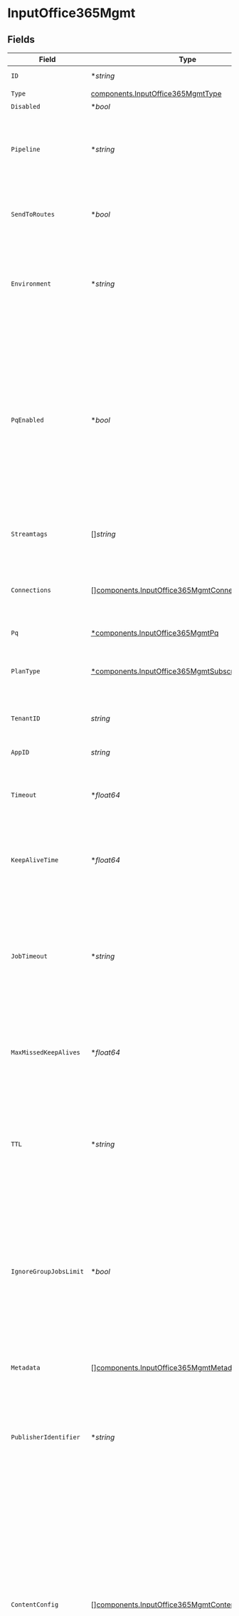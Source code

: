 # InputOffice365Mgmt


## Fields

| Field                                                                                                                                                                                                                                                                                   | Type                                                                                                                                                                                                                                                                                    | Required                                                                                                                                                                                                                                                                                | Description                                                                                                                                                                                                                                                                             |
| --------------------------------------------------------------------------------------------------------------------------------------------------------------------------------------------------------------------------------------------------------------------------------------- | --------------------------------------------------------------------------------------------------------------------------------------------------------------------------------------------------------------------------------------------------------------------------------------- | --------------------------------------------------------------------------------------------------------------------------------------------------------------------------------------------------------------------------------------------------------------------------------------- | --------------------------------------------------------------------------------------------------------------------------------------------------------------------------------------------------------------------------------------------------------------------------------------- |
| `ID`                                                                                                                                                                                                                                                                                    | **string*                                                                                                                                                                                                                                                                               | :heavy_minus_sign:                                                                                                                                                                                                                                                                      | Unique ID for this input                                                                                                                                                                                                                                                                |
| `Type`                                                                                                                                                                                                                                                                                  | [components.InputOffice365MgmtType](../../models/components/inputoffice365mgmttype.md)                                                                                                                                                                                                  | :heavy_check_mark:                                                                                                                                                                                                                                                                      | N/A                                                                                                                                                                                                                                                                                     |
| `Disabled`                                                                                                                                                                                                                                                                              | **bool*                                                                                                                                                                                                                                                                                 | :heavy_minus_sign:                                                                                                                                                                                                                                                                      | N/A                                                                                                                                                                                                                                                                                     |
| `Pipeline`                                                                                                                                                                                                                                                                              | **string*                                                                                                                                                                                                                                                                               | :heavy_minus_sign:                                                                                                                                                                                                                                                                      | Pipeline to process data from this Source before sending it through the Routes                                                                                                                                                                                                          |
| `SendToRoutes`                                                                                                                                                                                                                                                                          | **bool*                                                                                                                                                                                                                                                                                 | :heavy_minus_sign:                                                                                                                                                                                                                                                                      | Select whether to send data to Routes, or directly to Destinations.                                                                                                                                                                                                                     |
| `Environment`                                                                                                                                                                                                                                                                           | **string*                                                                                                                                                                                                                                                                               | :heavy_minus_sign:                                                                                                                                                                                                                                                                      | Optionally, enable this config only on a specified Git branch. If empty, will be enabled everywhere.                                                                                                                                                                                    |
| `PqEnabled`                                                                                                                                                                                                                                                                             | **bool*                                                                                                                                                                                                                                                                                 | :heavy_minus_sign:                                                                                                                                                                                                                                                                      | Use a disk queue to minimize data loss when connected services block. See [Cribl Docs](https://docs.cribl.io/stream/persistent-queues) for PQ defaults (Cribl-managed Cloud Workers) and configuration options (on-prem and hybrid Workers).                                            |
| `Streamtags`                                                                                                                                                                                                                                                                            | []*string*                                                                                                                                                                                                                                                                              | :heavy_minus_sign:                                                                                                                                                                                                                                                                      | Tags for filtering and grouping in @{product}                                                                                                                                                                                                                                           |
| `Connections`                                                                                                                                                                                                                                                                           | [][components.InputOffice365MgmtConnection](../../models/components/inputoffice365mgmtconnection.md)                                                                                                                                                                                    | :heavy_minus_sign:                                                                                                                                                                                                                                                                      | Direct connections to Destinations, and optionally via a Pipeline or a Pack                                                                                                                                                                                                             |
| `Pq`                                                                                                                                                                                                                                                                                    | [*components.InputOffice365MgmtPq](../../models/components/inputoffice365mgmtpq.md)                                                                                                                                                                                                     | :heavy_minus_sign:                                                                                                                                                                                                                                                                      | N/A                                                                                                                                                                                                                                                                                     |
| `PlanType`                                                                                                                                                                                                                                                                              | [*components.InputOffice365MgmtSubscriptionPlan](../../models/components/inputoffice365mgmtsubscriptionplan.md)                                                                                                                                                                         | :heavy_minus_sign:                                                                                                                                                                                                                                                                      | Office 365 subscription plan for your organization, typically Office 365 Enterprise                                                                                                                                                                                                     |
| `TenantID`                                                                                                                                                                                                                                                                              | *string*                                                                                                                                                                                                                                                                                | :heavy_check_mark:                                                                                                                                                                                                                                                                      | Office 365 Azure Tenant ID                                                                                                                                                                                                                                                              |
| `AppID`                                                                                                                                                                                                                                                                                 | *string*                                                                                                                                                                                                                                                                                | :heavy_check_mark:                                                                                                                                                                                                                                                                      | Office 365 Azure Application ID                                                                                                                                                                                                                                                         |
| `Timeout`                                                                                                                                                                                                                                                                               | **float64*                                                                                                                                                                                                                                                                              | :heavy_minus_sign:                                                                                                                                                                                                                                                                      | HTTP request inactivity timeout, use 0 to disable                                                                                                                                                                                                                                       |
| `KeepAliveTime`                                                                                                                                                                                                                                                                         | **float64*                                                                                                                                                                                                                                                                              | :heavy_minus_sign:                                                                                                                                                                                                                                                                      | How often workers should check in with the scheduler to keep job subscription alive                                                                                                                                                                                                     |
| `JobTimeout`                                                                                                                                                                                                                                                                            | **string*                                                                                                                                                                                                                                                                               | :heavy_minus_sign:                                                                                                                                                                                                                                                                      | Maximum time the job is allowed to run (e.g., 30, 45s or 15m). Units are seconds, if not specified. Enter 0 for unlimited time.                                                                                                                                                         |
| `MaxMissedKeepAlives`                                                                                                                                                                                                                                                                   | **float64*                                                                                                                                                                                                                                                                              | :heavy_minus_sign:                                                                                                                                                                                                                                                                      | The number of Keep Alive Time periods before an inactive worker will have its job subscription revoked.                                                                                                                                                                                 |
| `TTL`                                                                                                                                                                                                                                                                                   | **string*                                                                                                                                                                                                                                                                               | :heavy_minus_sign:                                                                                                                                                                                                                                                                      | Time to keep the job's artifacts on disk after job completion. This also affects how long a job is listed in the Job Inspector.                                                                                                                                                         |
| `IgnoreGroupJobsLimit`                                                                                                                                                                                                                                                                  | **bool*                                                                                                                                                                                                                                                                                 | :heavy_minus_sign:                                                                                                                                                                                                                                                                      | When enabled, this job's artifacts are not counted toward the Worker Group's finished job artifacts limit. Artifacts will be removed only after the Collector's configured time to live.                                                                                                |
| `Metadata`                                                                                                                                                                                                                                                                              | [][components.InputOffice365MgmtMetadatum](../../models/components/inputoffice365mgmtmetadatum.md)                                                                                                                                                                                      | :heavy_minus_sign:                                                                                                                                                                                                                                                                      | Fields to add to events from this input                                                                                                                                                                                                                                                 |
| `PublisherIdentifier`                                                                                                                                                                                                                                                                   | **string*                                                                                                                                                                                                                                                                               | :heavy_minus_sign:                                                                                                                                                                                                                                                                      | Optional Publisher Identifier to use in API requests, defaults to tenant id if not defined. For more information see [here](https://docs.microsoft.com/en-us/office/office-365-management-api/office-365-management-activity-api-reference#start-a-subscription)                        |
| `ContentConfig`                                                                                                                                                                                                                                                                         | [][components.InputOffice365MgmtContentConfig](../../models/components/inputoffice365mgmtcontentconfig.md)                                                                                                                                                                              | :heavy_minus_sign:                                                                                                                                                                                                                                                                      | Enable Office 365 Management Activity API content types and polling intervals. Polling intervals are used to set up search date range and cron schedule, e.g.: */${interval} * * * *. Because of this, intervals entered must be evenly divisible by 60 to give a predictable schedule. |
| `IngestionLag`                                                                                                                                                                                                                                                                          | **float64*                                                                                                                                                                                                                                                                              | :heavy_minus_sign:                                                                                                                                                                                                                                                                      | Use this setting to account for ingestion lag. This is necessary because there can be a lag of 60 - 90 minutes (or longer) before Office 365 events are available for retrieval.                                                                                                        |
| `RetryRules`                                                                                                                                                                                                                                                                            | [*components.InputOffice365MgmtRetryRules](../../models/components/inputoffice365mgmtretryrules.md)                                                                                                                                                                                     | :heavy_minus_sign:                                                                                                                                                                                                                                                                      | N/A                                                                                                                                                                                                                                                                                     |
| `AuthType`                                                                                                                                                                                                                                                                              | [*components.InputOffice365MgmtAuthenticationMethod](../../models/components/inputoffice365mgmtauthenticationmethod.md)                                                                                                                                                                 | :heavy_minus_sign:                                                                                                                                                                                                                                                                      | Enter client secret directly, or select a stored secret                                                                                                                                                                                                                                 |
| `Description`                                                                                                                                                                                                                                                                           | **string*                                                                                                                                                                                                                                                                               | :heavy_minus_sign:                                                                                                                                                                                                                                                                      | N/A                                                                                                                                                                                                                                                                                     |
| `ClientSecret`                                                                                                                                                                                                                                                                          | **string*                                                                                                                                                                                                                                                                               | :heavy_minus_sign:                                                                                                                                                                                                                                                                      | Office 365 Azure client secret                                                                                                                                                                                                                                                          |
| `TextSecret`                                                                                                                                                                                                                                                                            | **string*                                                                                                                                                                                                                                                                               | :heavy_minus_sign:                                                                                                                                                                                                                                                                      | Select or create a stored text secret                                                                                                                                                                                                                                                   |